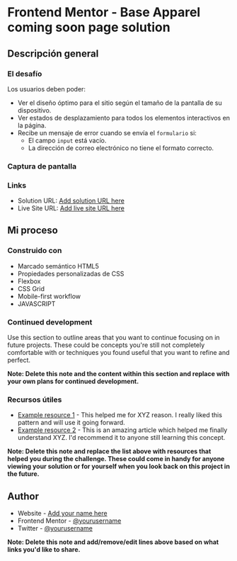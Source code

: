 # Frontend Mentor - Base Apparel coming soon page solution

## Descripción general

### El desafío

Los usuarios deben poder:

- Ver el diseño óptimo para el sitio según el tamaño de la pantalla de su dispositivo.
- Ver estados de desplazamiento para todos los elementos interactivos en la página.
- Recibe un mensaje de error cuando se envía el `formulario` si:
  - El campo `input` está vacío.
  - La dirección de correo electrónico no tiene el formato correcto.

### Captura de pantalla



### Links

- Solution URL: [Add solution URL here](https://your-solution-url.com)
- Live Site URL: [Add live site URL here](https://your-live-site-url.com)

## Mi proceso

### Construido con

- Marcado semántico HTML5
- Propiedades personalizadas de CSS
- Flexbox
- CSS Grid
- Mobile-first workflow
- JAVASCRIPT

### Continued development

Use this section to outline areas that you want to continue focusing on in future projects. These could be concepts you're still not completely comfortable with or techniques you found useful that you want to refine and perfect.

**Note: Delete this note and the content within this section and replace with your own plans for continued development.**

### Recursos útiles

- [Example resource 1](https://www.example.com) - This helped me for XYZ reason. I really liked this pattern and will use it going forward.
- [Example resource 2](https://www.example.com) - This is an amazing article which helped me finally understand XYZ. I'd recommend it to anyone still learning this concept.

**Note: Delete this note and replace the list above with resources that helped you during the challenge. These could come in handy for anyone viewing your solution or for yourself when you look back on this project in the future.**

## Author

- Website - [Add your name here](https://www.your-site.com)
- Frontend Mentor - [@yourusername](https://www.frontendmentor.io/profile/yourusername)
- Twitter - [@yourusername](https://www.twitter.com/yourusername)

**Note: Delete this note and add/remove/edit lines above based on what links you'd like to share.**


